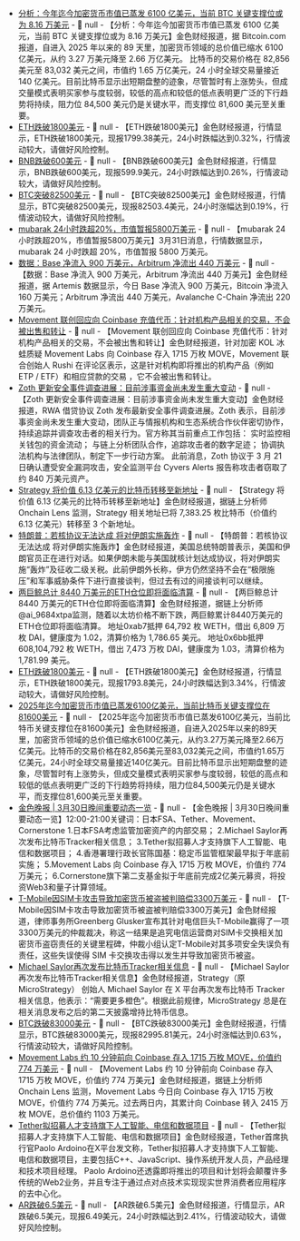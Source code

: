 - [分析：今年迄今加密货币市值已蒸发 6100 亿美元，当前 BTC 关键支撑位或为 8.16 万美元]() - 📰 null - 【分析：今年迄今加密货币市值已蒸发 6100 亿美元，当前 BTC 关键支撑位或为 8.16 万美元】金色财经报道，据 Bitcoin.com 报道，自进入 2025 年以来的 89 天里，加密货币领域的总价值已缩水 6100 亿美元，从约 3.27 万美元降至 2.66 万亿美元。 
比特币的交易价格在 82,856 美元至 83,032 美元之间，市值约 1.65 万亿美元，24 小时全球交易量接近 140 亿美元。目前比特币显示出短期盘整的迹象，尽管暂时有上涨势头，但成交量模式表明买家参与度较弱，较低的高点和较低的低点表明更广泛的下行趋势将持续，阻力位 84,500 美元仍是关键水平，而支撑位 81,600 美元至关重要。
- [ETH跌破1800美元]() - 📰 null - 【ETH跌破1800美元】金色财经报道，行情显示，ETH跌破1800美元，现报1799.38美元，24小时跌幅达到0.32%，行情波动较大，请做好风险控制。
- [BNB跌破600美元]() - 📰 null - 【BNB跌破600美元】金色财经报道，行情显示，BNB跌破600美元，现报599.9美元，24小时跌幅达到0.26%，行情波动较大，请做好风险控制。
- [BTC突破82500美元]() - 📰 null - 【BTC突破82500美元】金色财经报道，行情显示，BTC突破82500美元，现报82503.4美元，24小时涨幅达到0.19%，行情波动较大，请做好风险控制。
- [mubarak 24小时跌超20%，市值暂报5800万美元]() - 📰 null - 【mubarak 24小时跌超20%，市值暂报5800万美元】3月31日消息，行情数据显示，mubarak 24 小时跌超 20%，市值暂报 5800 万美元。
- [数据：Base 净流入 900 万美元，Arbitrum 净流出 440 万美元]() - 📰 null - 【数据：Base 净流入 900 万美元，Arbitrum 净流出 440 万美元】金色财经报道，据 Artemis 数据显示，今日 Base 净流入 900 万美元，Bitcoin 净流入 160 万美元；Arbitrum 净流出 440 万美元，Avalanche C-Chain 净流出 220 万美元。
- [Movement 联创回应向 Coinbase 充值代币：针对机构产品相关的交易，不会被出售和转让](https://x.com/rushimanche/status/1906336749812396161) - 📰 null - 【Movement 联创回应向 Coinbase 充值代币：针对机构产品相关的交易，不会被出售和转让】金色财经报道，针对加密 KOL 冰蛙质疑 Movement Labs 向 Coinbase 存入 1715 万枚 MOVE，Movement 联合创始人 Rushi 在评论区表示，这是针对机构即将推出的机构产品（例如 ETP / ETF）和相应贷款的交易 ，它不会被出售和转让。
- [Zoth 更新安全事件调查进展：目前涉事资金尚未发生重大变动](https://x.com/zothdotio/status/1906343855181701342) - 📰 null - 【Zoth 更新安全事件调查进展：目前涉事资金尚未发生重大变动】金色财经报道，RWA 借贷协议 Zoth 发布最新安全事件调查进展。Zoth 表示，目前涉事资金尚未发生重大变动，团队正与情报机构和生态系统合作伙伴密切协作，持续追踪并调查攻击者的相关行为。官方称其当前重点工作包括： 
实时监控相关钱包的资金流动； 
与链上分析团队合作，追踪攻击者的数字足迹； 
协调执法机构与法律团队，制定下一步行动方案。 
此前消息，Zoth 协议于 3 月 21 日确认遭受安全漏洞攻击，安全监测平台 Cyvers Alerts 报告称攻击者窃取了约 840 万美元资产。
- [Strategy 将价值 6.13 亿美元的比特币转移至新地址](https://x.com/OnchainLens/status/1906350762462187590) - 📰 null - 【Strategy 将价值 6.13 亿美元的比特币转移至新地址】金色财经报道，据链上分析师 Onchain Lens 监测，Strategy 相关地址已将 7,383.25 枚比特币（价值约 6.13 亿美元）转移至 3 个新地址。
- [特朗普：若核协议无法达成 将对伊朗实施轰炸]() - 📰 null - 【特朗普：若核协议无法达成 将对伊朗实施轰炸】金色财经报道，美国总统特朗普表示，美国和伊朗官员正在进行对话。如果伊朗未能与美国就核计划达成协议，将对伊朗实施“轰炸”及征收二级关税。此前伊朗外长称，伊方仍然坚持不会在“极限施压”和军事威胁条件下进行直接谈判，但过去有过的间接谈判可以继续。
- [两巨鲸总计 8440 万美元的ETH仓位即将面临清算](https://x.com/ai_9684xtpa/status/1906340908012093740) - 📰 null - 【两巨鲸总计 8440 万美元的ETH仓位即将面临清算】金色财经报道，据链上分析师@ai_9684xtpa监测，随着以太坊价格不断下跌，两巨鲸累计8440万美元的ETH仓位即将面临清算。 
地址0xab7抵押 64,792 枚 WETH，借出 6,809 万枚 DAI，健康度为 1.02，清算价格为 1,786.65 美元。 
地址0x6bb抵押 608,104,792 枚 WETH，借出 7,473 万枚 DAI，健康度为 1.03，清算价格为 1,781.99 美元。
- [ETH跌破1800美元]() - 📰 null - 【ETH跌破1800美元】金色财经报道，行情显示，ETH跌破1800美元，现报1793.8美元，24小时跌幅达到3.34%，行情波动较大，请做好风险控制。
- [2025年迄今加密货币市值已蒸发6100亿美元，当前比特币关键支撑位在81600美元](https://news.bitcoin.com/cryptos-2025-paradox-610b-evaporates-while-some-assets-defy-gravity-with-triple-digit-leaps/) - 📰 null - 【2025年迄今加密货币市值已蒸发6100亿美元，当前比特币关键支撑位在81600美元】金色财经报道，自进入2025年以来的89天里，加密货币领域的总价值已缩水6100亿美元，从约3.27万美元降至2.66万亿美元。比特币的交易价格在82,856美元至83,032美元之间，市值约1.65万亿美元，24小时全球交易量接近140亿美元。目前比特币显示出短期盘整的迹象，尽管暂时有上涨势头，但成交量模式表明买家参与度较弱，较低的高点和较低的低点表明更广泛的下行趋势将持续，阻力位84,500美元仍是关键水平，而支撑位81,600美元至关重要。
- [金色晚报 | 3月30日晚间重要动态一览]() - 📰 null - 【金色晚报 | 3月30日晚间重要动态一览】12:00-21:00关键词：日本FSA、Tether、Movement、Cornerstone 
1.日本FSA考虑监管加密资产的内部交易； 
2.Michael Saylor再次发布比特币Tracker相关信息； 
3.Tether拟招募人才支持旗下人工智能、电信和数据项目； 
4.香港署理行政长官陈国基：稳定币监管框架最早拟于年底前实施； 
5.Movement Labs 向 Coinbase 存入 1715 万枚 MOVE，价值约 774 万美元； 
6.Cornerstone旗下第二支基金拟于年底前完成2亿美元募资，将投资Web3和量子计算领域。
- [T-Mobile因SIM卡攻击导致加密货币被盗被判赔偿3300万美元](https://news.bitcoin.com/zh/t-mobile-yin-jiami-huobi-daotie-an-zaoyu-3300-wan-meiyuan-sim-ka-jiaohuan-peichang/) - 📰 null - 【T-Mobile因SIM卡攻击导致加密货币被盗被判赔偿3300万美元】金色财经报道，律师事务所Greenberg Glusker宣布其针对电信巨头T-Mobile赢得了一项3300万美元的仲裁裁决，称这一结果是追究电信运营商对SIM卡交换相关加密货币盗窃责任的关键里程碑，仲裁小组认定T-Mobile对其多项安全失误负有责任，这些失误使得 SIM 卡交换攻击得以发生并导致加密货币被盗。
- [Michael Saylor再次发布比特币Tracker相关信息](https://x.com/saylor/status/1906317075473158364) - 📰 null - 【Michael Saylor再次发布比特币Tracker相关信息】金色财经报道，Strategy（原MicroStrategy） 创始人 Michael Saylor 在 X 平台再次发布比特币 Tracker 相关信息，他表示：“需要更多橙色”。根据此前规律，MicroStrategy 总是在相关消息发布之后的第二天披露增持比特币信息。
- [BTC跌破83000美元]() - 📰 null - 【BTC跌破83000美元】金色财经报道，行情显示，BTC跌破83000美元，现报82995.81美元，24小时涨幅达到0.63%，行情波动较大，请做好风险控制。
- [Movement Labs 约 10 分钟前向 Coinbase 存入 1715 万枚 MOVE，价值约 774 万美元]() - 📰 null - 【Movement Labs 约 10 分钟前向 Coinbase 存入 1715 万枚 MOVE，价值约 774 万美元】金色财经报道，据链上分析师 Onchain Lens 监测，Movement Labs 今日向 Coinbase 存入 1715 万枚 MOVE，价值约 774 万美元。过去两日内，其累计向 Coinbase 转入 2415 万枚 MOVE，总价值约 1103 万美元。
- [Tether拟招募人才支持旗下人工智能、电信和数据项目](https://x.com/paoloardoino/status/1906301892856025356) - 📰 null - 【Tether拟招募人才支持旗下人工智能、电信和数据项目】金色财经报道，Tether首席执行官Paolo Ardoino在X平台发文称，Tether拟招募人才支持旗下人工智能、电信和数据项目，主要包括C++、JavaScript、操作系统开发人员，产品经理和技术项目经理。 
Paolo Ardoino还透露即将推出的项目和计划将会颠覆许多传统的Web2业务，并且专注于通过点对点技术实现现实世界消费者应用程序的去中心化。
- [AR跌破6.5美元]() - 📰 null - 【AR跌破6.5美元】金色财经报道，行情显示，AR跌破6.5美元，现报6.49美元，24小时跌幅达到2.41%，行情波动较大，请做好风险控制。
